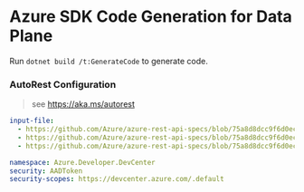 # Azure SDK Code Generation for Data Plane

Run `dotnet build /t:GenerateCode` to generate code.

### AutoRest Configuration
> see https://aka.ms/autorest

``` yaml
input-file:
  - https://github.com/Azure/azure-rest-api-specs/blob/75a8d8dcc9f6d0ec626bdeb32f5154f20c8c61cd/specification/devcenter/data-plane/Microsoft.DevCenter/preview/2022-03-01-preview/devcenter.json
  - https://github.com/Azure/azure-rest-api-specs/blob/75a8d8dcc9f6d0ec626bdeb32f5154f20c8c61cd/specification/devcenter/data-plane/Microsoft.DevCenter/preview/2022-03-01-preview/devbox.json
  - https://github.com/Azure/azure-rest-api-specs/blob/75a8d8dcc9f6d0ec626bdeb32f5154f20c8c61cd/specification/devcenter/data-plane/Microsoft.DevCenter/preview/2022-03-01-preview/environments.json

namespace: Azure.Developer.DevCenter
security: AADToken
security-scopes: https://devcenter.azure.com/.default
```

